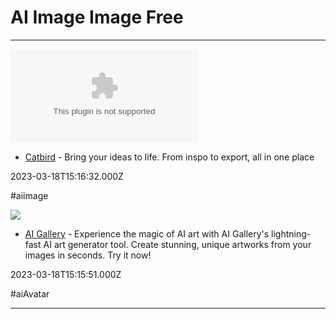 # AI  Image  Image  Free

---

![](https://rdl.ink/render/https%3A%2F%2Fwww.catbird.ai)

- [Catbird](https://www.catbird.ai) - Bring your ideas to life. From inspo to export, all in one place

2023-03-18T15:16:32.000Z

#aiimage

![](https://rdl.ink/render/https%3A%2F%2Faigallery.app)

- [AI Gallery](https://aigallery.app) - Experience the magic of AI art with AI Gallery's lightning-fast AI art generator tool. Create stunning, unique artworks from your images in seconds. Try it now!

2023-03-18T15:15:51.000Z

#aiAvatar

---

